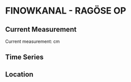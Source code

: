 # FINOWKANAL - RAGÖSE OP

## Current Measurement

Current measurement: <Value topic="rivers/pegel-online/FiK/RAGOESE-OP/measurementValue"/> cm

## Time Series

<TimeSeries topic="rivers/pegel-online/FiK/RAGOESE-OP/measurementValue" period="week" />

## Location

<WorldMap>
  <Marker lat="52.84929621515699" lon="13.856280271238068" labelTopic="rivers/pegel-online/FiK/RAGOESE-OP/measurementValue" />
</WorldMap>
